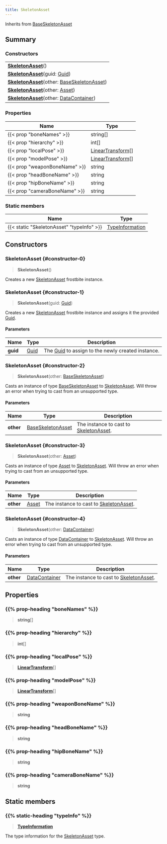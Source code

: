 ```yaml
---
title: SkeletonAsset
---
```


Inherits from [BaseSkeletonAsset](/vext/ref/fb/baseskeletonasset)

## Summary

### Constructors

|  |
| --- |
| **[SkeletonAsset](#constructor-0)**() |
| **[SkeletonAsset](#constructor-1)**(guid: [Guid](/vext/ref/shared/type/guid)) |
| **[SkeletonAsset](#constructor-2)**(other: [BaseSkeletonAsset](/vext/ref/fb/baseskeletonasset)) |
| **[SkeletonAsset](#constructor-3)**(other: [Asset](/vext/ref/fb/asset)) |
| **[SkeletonAsset](#constructor-4)**(other: [DataContainer](/vext/ref/shared/type/datacontainer)) |

### Properties

| Name | Type |
| ---- | ---- |
| {{< prop "boneNames" >}} | string[] |
| {{< prop "hierarchy" >}} | int[] |
| {{< prop "localPose" >}} | [LinearTransform](/vext/ref/shared/type/lineartransform)[] |
| {{< prop "modelPose" >}} | [LinearTransform](/vext/ref/shared/type/lineartransform)[] |
| {{< prop "weaponBoneName" >}} | string |
| {{< prop "headBoneName" >}} | string |
| {{< prop "hipBoneName" >}} | string |
| {{< prop "cameraBoneName" >}} | string |

### Static members

| Name | Type |
| ---- | ---- |
| {{< static "SkeletonAsset" "typeInfo" >}} | [TypeInformation](/vext/ref/shared/type/typeinformation) |

## Constructors

### SkeletonAsset {#constructor-0}

> **SkeletonAsset**()

Creates a new [SkeletonAsset](/vext/ref/fb/skeletonasset) frostbite instance.

### SkeletonAsset {#constructor-1}

> **SkeletonAsset**(guid: [Guid](/vext/ref/shared/type/guid))

Creates a new [SkeletonAsset](/vext/ref/fb/skeletonasset) frostbite instance and assigns it the provided [Guid](/vext/ref/shared/type/guid).

#### Parameters

| Name | Type | Description |
| ---- | ---- | ----------- |
| **guid** | [Guid](/vext/ref/shared/type/guid) | The [Guid](/vext/ref/shared/type/guid) to assign to the newly created instance. |

### SkeletonAsset {#constructor-2}

> **SkeletonAsset**(other: [BaseSkeletonAsset](/vext/ref/fb/baseskeletonasset))

Casts an instance of type [BaseSkeletonAsset](/vext/ref/fb/baseskeletonasset) to [SkeletonAsset](/vext/ref/fb/skeletonasset). Will throw an error when trying to cast from an unsupported type.

#### Parameters

| Name | Type | Description |
| ---- | ---- | ----------- |
| **other** | [BaseSkeletonAsset](/vext/ref/fb/baseskeletonasset) | The instance to cast to [SkeletonAsset](/vext/ref/fb/skeletonasset). |

### SkeletonAsset {#constructor-3}

> **SkeletonAsset**(other: [Asset](/vext/ref/fb/asset))

Casts an instance of type [Asset](/vext/ref/fb/asset) to [SkeletonAsset](/vext/ref/fb/skeletonasset). Will throw an error when trying to cast from an unsupported type.

#### Parameters

| Name | Type | Description |
| ---- | ---- | ----------- |
| **other** | [Asset](/vext/ref/fb/asset) | The instance to cast to [SkeletonAsset](/vext/ref/fb/skeletonasset). |

### SkeletonAsset {#constructor-4}

> **SkeletonAsset**(other: [DataContainer](/vext/ref/shared/type/datacontainer))

Casts an instance of type [DataContainer](/vext/ref/shared/type/datacontainer) to [SkeletonAsset](/vext/ref/fb/skeletonasset). Will throw an error when trying to cast from an unsupported type.

#### Parameters

| Name | Type | Description |
| ---- | ---- | ----------- |
| **other** | [DataContainer](/vext/ref/shared/type/datacontainer) | The instance to cast to [SkeletonAsset](/vext/ref/fb/skeletonasset). |

## Properties

### {{% prop-heading "boneNames" %}}

> **string**[]

### {{% prop-heading "hierarchy" %}}

> **int**[]

### {{% prop-heading "localPose" %}}

> **[LinearTransform](/vext/ref/shared/type/lineartransform)**[]

### {{% prop-heading "modelPose" %}}

> **[LinearTransform](/vext/ref/shared/type/lineartransform)**[]

### {{% prop-heading "weaponBoneName" %}}

> **string**

### {{% prop-heading "headBoneName" %}}

> **string**

### {{% prop-heading "hipBoneName" %}}

> **string**

### {{% prop-heading "cameraBoneName" %}}

> **string**

## Static members

### {{% static-heading "typeInfo" %}}

> **[TypeInformation](/vext/ref/shared/type/typeinformation)**

The type information for the [SkeletonAsset](/vext/ref/fb/skeletonasset) type.

